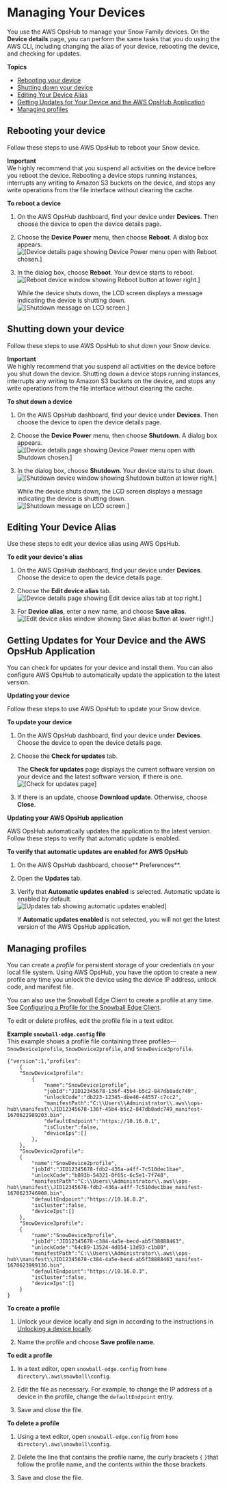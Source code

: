 # Managing Your Devices<a name="manage-device"></a>

You use the AWS OpsHub to manage your Snow Family devices\. On the **Device details** page, you can perform the same tasks that you do using the AWS CLI, including changing the alias of your device, rebooting the device, and checking for updates\.

**Topics**
+ [Rebooting your device](#reboot-device)
+ [Shutting down your device](#shutdown-device)
+ [Editing Your Device Alias](#edit-device-alias)
+ [Getting Updates for Your Device and the AWS OpsHub Application](#get-updates)
+ [Managing profiles](#manage-profile)

## Rebooting your device<a name="reboot-device"></a>

Follow these steps to use AWS OpsHub to reboot your Snow device\.

**Important**  
We highly recommend that you suspend all activities on the device before you reboot the device\. Rebooting a device stops running instances, interrupts any writing to Amazon S3 buckets on the device, and stops any write operations from the file interface without clearing the cache\.

**To reboot a device**

1. On the AWS OpsHub dashboard, find your device under **Devices**\. Then choose the device to open the device details page\. 

1. Choose the **Device Power** menu, then choose **Reboot**\. A dialog box appears\.  
![\[Device details page showing Device Power menu open with Reboot chosen.\]](http://docs.aws.amazon.com/snowball/latest/developer-guide/images/opshub-device-reboot-console.png)

1. In the dialog box, choose **Reboot**\. Your device starts to reboot\.  
![\[Reboot device window showing Reboot button at lower right.\]](http://docs.aws.amazon.com/snowball/latest/developer-guide/images/opshub-reboot-window-console.png)

   While the device shuts down, the LCD screen displays a message indicating the device is shutting down\.  
![\[Shutdown message on LCD screen.\]](http://docs.aws.amazon.com/snowball/latest/developer-guide/images/shutdown-screen.png)

## Shutting down your device<a name="shutdown-device"></a>

Follow these steps to use AWS OpsHub to shut down your Snow device\.

**Important**  
We highly recommend that you suspend all activities on the device before you shut down the device\. Shutting down a device stops running instances, interrupts any writing to Amazon S3 buckets on the device, and stops any write operations from the file interface without clearing the cache\.

**To shut down a device**

1. On the AWS OpsHub dashboard, find your device under **Devices**\. Then choose the device to open the device details page\.

1. Choose the **Device Power** menu, then choose **Shutdown**\. A dialog box appears\.  
![\[Device details page showing Device Power menu open with Shutdown chosen.\]](http://docs.aws.amazon.com/snowball/latest/developer-guide/images/opshub-device-shutdown-console.png)

1. In the dialog box, choose **Shutdown**\. Your device starts to shut down\.  
![\[Shutdown device window showing Shutdown button at lower right.\]](http://docs.aws.amazon.com/snowball/latest/developer-guide/images/opshub-shutdown-window-console.png)

   While the device shuts down, the LCD screen displays a message indicating the device is shutting down\.  
![\[Shutdown message on LCD screen.\]](http://docs.aws.amazon.com/snowball/latest/developer-guide/images/shutdown-screen.png)

## Editing Your Device Alias<a name="edit-device-alias"></a>

Use these steps to edit your device alias using AWS OpsHub\.

**To edit your device's alias**

1. On the AWS OpsHub dashboard, find your device under **Devices**\. Choose the device to open the device details page\. 

1. Choose the **Edit device alias** tab\.  
![\[Device details page showing Edit device alias tab at top right.\]](http://docs.aws.amazon.com/snowball/latest/developer-guide/images/opshub-edit-device-alias-button-console.png)

1. For **Device alias**, enter a new name, and choose **Save alias**\.  
![\[Edit device alias window showing Save alias button at lower right.\]](http://docs.aws.amazon.com/snowball/latest/developer-guide/images/opshub-edit-device-alias-window-console.png)

## Getting Updates for Your Device and the AWS OpsHub Application<a name="get-updates"></a>

You can check for updates for your device and install them\. You can also configure AWS OpsHub to automatically update the application to the latest version\.



**Updating your device**

Follow these steps to use AWS OpsHub to update your Snow device\.

**To update your device**

1. On the AWS OpsHub dashboard, find your device under **Devices**\. Choose the device to open the device details page\. 

1. Choose the **Check for updates** tab\.

   The **Check for updates** page displays the current software version on your device and the latest software version, if there is one\.  
![\[Check for updates page\]](http://docs.aws.amazon.com/snowball/latest/developer-guide/images/opshub-check-updates-console.png)

1. If there is an update, choose **Download update**\. Otherwise, choose **Close**\.



**Updating your AWS OpsHub application**

AWS OpsHub automatically updates the application to the latest version\. Follow these steps to verify that automatic update is enabled\.

**To verify that automatic updates are enabled for AWS OpsHub**

1. On the AWS OpsHub dashboard, choose** Preferences**\.

1. Open the **Updates** tab\.

1. Verify that **Automatic updates enabled** is selected\. Automatic update is enabled by default\.  
![\[Updates tab showing automatic updates enabled\]](http://docs.aws.amazon.com/snowball/latest/developer-guide/images/opshub-auto-update-console.png)

   If **Automatic updates enabled** is not selected, you will not get the latest version of the AWS OpsHub application\.

## Managing profiles<a name="manage-profile"></a>

You can create a *profile* for persistent storage of your credentials on your local file system\. Using AWS OpsHub, you have the option to create a new profile any time you unlock the device using the device IP address, unlock code, and manifest file\.

You can also use the Snowball Edge Client to create a profile at any time\. See [Configuring a Profile for the Snowball Edge Client](https://docs.aws.amazon.com/snowball/latest/developer-guide/using-client-commands.html#client-configuration)\.

To edit or delete profiles, edit the profile file in a text editor\.

**Example `snowball-edge.config` file**  
This example shows a profile file containing three profiles—`SnowDevice1profile`, `SnowDevice2profile`, and `SnowDevice3profile`\.  

```
{"version":1,"profiles":
    {
    "SnowDevice1profile":
        {
            "name":"SnowDevice1profile",
            "jobId":"JID12345678-136f-45b4-b5c2-847db8adc749",
            "unlockCode":"db223-12345-dbe46-44557-c7cc2",
            "manifestPath":"C:\\Users\\Administrator\\.aws\\ops-hub\\manifest\\JID12345678-136f-45b4-b5c2-847db8adc749_manifest-1670622989203.bin",
            "defaultEndpoint":"https://10.16.0.1",
            "isCluster":false,
            "deviceIps":[]
        },
    },
    "SnowDevice2profile":
    {
        "name":"SnowDevice2profile",
        "jobId":"JID12345678-fdb2-436a-a4ff-7c510dec1bae",
        "unlockCode":"b893b-54321-0f65c-6c5e1-7f748",
        "manifestPath":"C:\\Users\\Administrator\\.aws\\ops-hub\\manifest\\JID12345678-fdb2-436a-a4ff-7c510dec1bae_manifest-1670623746908.bin",
        "defaultEndpoint":"https://10.16.0.2",
        "isCluster":false,
        "deviceIps":[]
    },
    "SnowDevice3profile":
    {
        "name":"SnowDevice3profile",
        "jobId":"JID12345678-c384-4a5e-becd-ab5f38888463",
        "unlockCode":"64c89-13524-4d054-13d93-c1b80",
        "manifestPath":"C:\\Users\\Administrator\\.aws\\ops-hub\\manifest\\JID12345678-c384-4a5e-becd-ab5f38888463_manifest-1670623999136.bin",
        "defaultEndpoint":"https://10.16.0.3",
        "isCluster":false,
        "deviceIps":[]
    }
}
```

**To create a profile**

1. Unlock your device locally and sign in according to the instructions in [Unlocking a device locally](connect-unlock-local.md)\.

1. Name the profile and choose **Save profile name**\.

**To edit a profile**

1. In a text editor, open `snowball-edge.config` from `home directory\.aws\snowball\config`\.

1. Edit the file as necessary\. For example, to change the IP address of a device in the profile, change the `defaultEndpoint` entry\.

1. Save and close the file\.

**To delete a profile**

1. Using a text editor, open `snowball-edge.config` from `home directory\.aws\snowball\config`\.

1. Delete the line that contains the profile name, the curly brackets `{` `}`that follow the profile name, and the contents within the those brackets\. 

1. Save and close the file\.